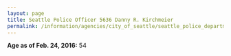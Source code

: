 ```yaml
---
layout: page
title: Seattle Police Officer 5636 Danny R. Kirchmeier
permalink: /information/agencies/city_of_seattle/seattle_police_department/copbook/5636/
---
```


**Age as of Feb. 24, 2016:** 54

